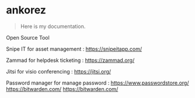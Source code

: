 # ankorez

> Here is my documentation.

Open Source Tool

 Snipe IT for asset management : https://snipeitapp.com/

 Zammad for helpdesk ticketing : https://zammad.org/

 Jitsi for visio conferencing : https://jitsi.org/

 Password manager for manage password : https://www.passwordstore.org/  https://bitwarden.com/   https://bitwarden.com/
